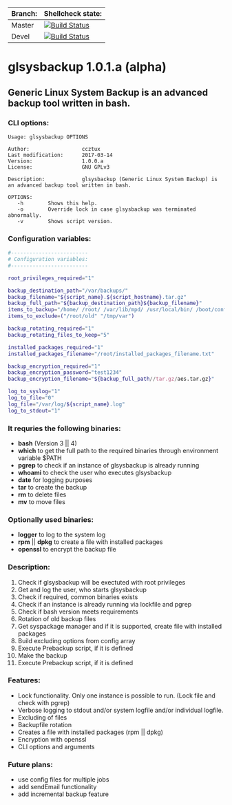 | Branch: | Shellcheck state: |
| ------------- | ------------- |
| Master | [![Build Status](https://travis-ci.org/ccztux/glsysbackup.svg?branch=master)](https://travis-ci.org/ccztux/glsysbackup) |
| Devel  | [![Build Status](https://travis-ci.org/ccztux/glsysbackup.svg?branch=devel)](https://travis-ci.org/ccztux/glsysbackup) |



# glsysbackup 1.0.1.a (alpha)
## Generic Linux System Backup is an advanced backup tool written in bash.



### CLI options:
```
Usage: glsysbackup OPTIONS

Author:                 ccztux
Last modification:      2017-03-14
Version:                1.0.0.a
License:                GNU GPLv3

Description:            glsysbackup (Generic Linux System Backup) is an advanced backup tool written in bash.

OPTIONS:
   -h        Shows this help.
   -o	     Override lock in case glsysbackup was terminated abnormally.
   -v        Shows script version.
```



### Configuration variables:
```bash
#-------------------------
# Configuration variables:
#-------------------------

root_privileges_required="1"

backup_destination_path="/var/backups/"
backup_filename="${script_name}.${script_hostname}.tar.gz"
backup_full_path="${backup_destination_path}${backup_filename}"
items_to_backup="/home/ /root/ /var/lib/mpd/ /usr/local/bin/ /boot/config.txt"
items_to_exclude=("/root/old" "/tmp/var")

backup_rotating_required="1"
backup_rotating_files_to_keep="5"

installed_packages_required="1"
installed_packages_filename="/root/installed_packages_filename.txt"

backup_encryption_required="1"
backup_encryption_password="test1234"
backup_encryption_filename="${backup_full_path//tar.gz/aes.tar.gz}"

log_to_syslog="1"
log_to_file="0"
log_file="/var/log/${script_name}.log"
log_to_stdout="1"
```



### It requries the following binaries:
- **bash** (Version 3 || 4)
- **which** to get the full path to the required binaries through environment variable $PATH
- **pgrep** to check if an instance of glsysbackup is already running
- **whoami** to check the user who executes glsysbackup
- **date** for logging purposes
- **tar** to create the backup
- **rm** to delete files
- **mv** to move files



### Optionally used binaries:
- **logger** to log to the system log
- **rpm** || **dpkg** to create a file with installed packages
- **openssl** to encrypt the backup file



### Description:
1. Check if glsysbackup will be exectuted with root privileges
2. Get and log the user, who starts glsysbackup
3. Check if required, common binaries exists
4. Check if an instance is already running via lockfile and pgrep
5. Check if bash version meets requirements
6. Rotation of old backup files
7. Get syspackage manager and if it is supported, create file with installed packages
8. Build excluding options from config array
9. Execute Prebackup script, if it is defined
10. Make the backup
11. Execute Prebackup script, if it is defined



### Features:
- Lock functionality. Only one instance is possible to run. (Lock file and check with pgrep)
- Verbose logging to stdout and/or system logfile and/or individual logfile.
- Excluding of files
- Backupfile rotation
- Creates a file with installed packages (rpm || dpkg)
- Encryption with openssl
- CLI options and arguments



### Future plans:
- use config files for multiple jobs
- add sendEmail functionality
- add incremental backup feature
